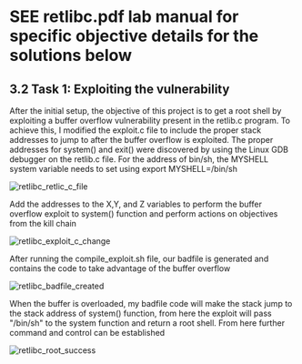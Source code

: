 # SEE retlibc.pdf lab manual for specific objective details for the solutions below


## 3.2 Task 1: Exploiting the vulnerability

After the initial setup, the objective of this project is to get a root shell by exploiting a buffer overflow vulnerability present in the retlib.c program. To achieve this, I modified the exploit.c 
file to include the proper stack addresses to jump to after the buffer overflow is exploited. The proper addresses for system() and exit() were discovered by using the Linux GDB debugger on the retlib.c file.
For the address of bin/sh, the MYSHELL system variable needs to set using export MYSHELL=/bin/sh

![retlibc_retlic_c_file](https://github.com/user-attachments/assets/b39217dd-8a50-4162-959f-384b11ae226a)

Add the addresses to the X,Y, and Z variables to perform the buffer overflow exploit to system() function and perform actions on objectives from the kill chain

![retlibc_exploit_c_change](https://github.com/user-attachments/assets/14075b2e-048f-436d-b34f-efc845f02381)

After running the compile_exploit.sh file, our badfile is generated and contains the code to take advantage of the buffer overflow

![retlibc_badfile_created](https://github.com/user-attachments/assets/017908c2-aeb5-4402-8a74-f2377ba12801)

When the buffer is overloaded, my badfile code will make the stack jump to the stack address of system() function, from here the exploit will pass "/bin/sh" to the system function and return a root shell.
From here further command and control can be established

![retlibc_root_success](https://github.com/user-attachments/assets/fa66616f-310b-465a-9549-0bf3845b27bf)
